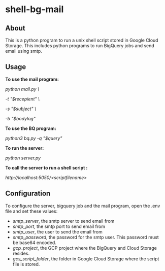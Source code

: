 # shell-bg-mail

## About

This is a python program to run a unix shell script stored in Google Cloud Storage. This includes python programs to run BigQuery jobs and send email using smtp. 

## Usage

**To use the mail program:**

_python mail.py \\_

_\-t "$recepient" \\_

_\-s "$subject" \\_

_\-b "$bodylog"_

**To use the BQ program:**

_python3 bq.py -q "$query"_

**To run the server:**

_python server.py_

**To call the server to run a shell script :**

_http://localhost:5050/\<scriptfilename>_

## Configuration

To configure the server, bigquery job and the mail program, open the .env file and set these values:

*   _smtp\_server_, the smtp server to send email from
*   _smtp\_port_, the smtp port to send email from
*   _smtp\_user_, the user to send the email from
*   _smtp\_password_, the password for the smtp user. This password must be base64 encoded.
*   _gcp\_project_, the GCP project where the BigQuery and Cloud Storage resides.
*   _gcs\_script\_folder_, the folder in Google Cloud Storage where the script file is stored.

